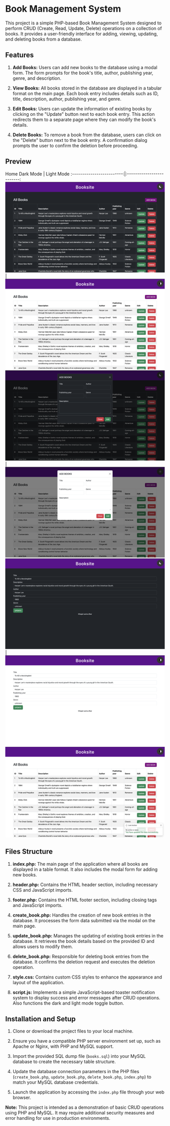 # Book Management System

This project is a simple PHP-based Book Management System designed to perform CRUD (Create, Read, Update, Delete) operations on a collection of books. It provides a user-friendly interface for adding, viewing, updating, and deleting books from a database.

## Features

1. **Add Books:** Users can add new books to the database using a modal form. The form prompts for the book's title, author, publishing year, genre, and description.

2. **View Books:** All books stored in the database are displayed in a tabular format on the main page. Each book entry includes details such as ID, title, description, author, publishing year, and genre.

3. **Edit Books:** Users can update the information of existing books by clicking on the "Update" button next to each book entry. This action redirects them to a separate page where they can modify the book's details.

4. **Delete Books:** To remove a book from the database, users can click on the "Delete" button next to the book entry. A confirmation dialog prompts the user to confirm the deletion before proceeding.
## Preview
Home
Dark Mode             |  Light Mode
:-------------------------:|:-------------------------:
![Home Page - Dark Mode](./images/home_dark.png)  |  ![Home Page - Light Mode](./images/home_light.png)
![Add Page - Dark Mode](./images/add_dark.png)  |  ![Add Page - Light Mode](./images/add_light.png)
![Update Page - Dark Mode](./images/update_dark.png)  |  ![Update Page - Light Mode](./images/update_light.png)
  ![Notification Page - Light Mode](./images/notification.png)
## Files Structure

1. **index.php:** The main page of the application where all books are displayed in a table format. It also includes the modal form for adding new books.

2. **header.php:** Contains the HTML header section, including necessary CSS and JavaScript imports.

3. **footer.php:** Contains the HTML footer section, including closing tags and JavaScript imports.

4. **create_book.php:** Handles the creation of new book entries in the database. It processes the form data submitted via the modal on the main page.

5. **update_book.php:** Manages the updating of existing book entries in the database. It retrieves the book details based on the provided ID and allows users to modify them.

6. **delete_book.php:** Responsible for deleting book entries from the database. It confirms the deletion request and executes the deletion operation.

7. **style.css:** Contains custom CSS styles to enhance the appearance and layout of the application.

8. **script.js:** Implements a simple JavaScript-based toaster notification system to display success and error messages after CRUD operations. Also functions the dark and light mode toggle button.

## Installation and Setup

1. Clone or download the project files to your local machine.

2. Ensure you have a compatible PHP server environment set up, such as Apache or Nginx, with PHP and MySQL support.

3. Import the provided SQL dump file (`books.sql`) into your MySQL database to create the necessary table structure.

4. Update the database connection parameters in the PHP files (`create_book.php`, `update_book.php`, `delete_book.php`, `index.php`) to match your MySQL database credentials.

5. Launch the application by accessing the `index.php` file through your web browser.

**Note:** This project is intended as a demonstration of basic CRUD operations using PHP and MySQL. It may require additional security measures and error handling for use in production environments.
